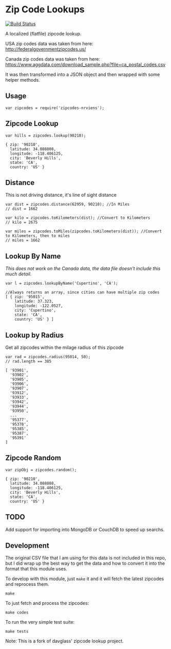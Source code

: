 Zip Code Lookups
================

[![Build Status](https://travis-ci.org/davglass/zipcodes.svg?branch=master)](https://travis-ci.org/davglass/zipcodes)

A localized (flatfile) zipcode lookup.

USA zip codes data was taken from here: http://federalgovernmentzipcodes.us/

Canada zip codes data was taken from here: https://www.aggdata.com/download_sample.php?file=ca_postal_codes.csv

It was then transformed into a JSON object and then wrapped with some helper methods.

Usage
-----

    var zipcodes = require('zipcodes-nrviens');


Zipcode Lookup
--------------

    var hills = zipcodes.lookup(90210);

    { zip: '90210',
      latitude: 34.088808,
      longitude: -118.406125,
      city: 'Beverly Hills',
      state: 'CA',
      country: 'US' }

Distance
--------

This is not driving distance, it's line of sight distance


    var dist = zipcodes.distance(62959, 90210); //In Miles
    // dist = 1662

    var kilo = zipcodes.toKilometers(dist); //Convert to Kilometers
    // kilo = 2675

    var miles = zipcodes.toMiles(zipcodes.toKilometers(dist)); //Convert to Kilometers, then to miles
    // miles = 1662


Lookup By Name
--------------

*This does not work on the Canada data, the data file doesn't include this much detail.*

    var l = zipcodes.lookupByName('Cupertino', 'CA');
    
    //Always returns an array, since cities can have multiple zip codes
    [ { zip: '95015',
        latitude: 37.323,
        longitude: -122.0527,
        city: 'Cupertino',
        state: 'CA',
        country: 'US' } ]


Lookup by Radius
----------------

Get all zipcodes within the milage radius of this zipcode

    var rad = zipcodes.radius(95014, 50);
    // rad.length == 385

    [ '93901',
      '93902',
      '93905',
      '93906',
      '93907',
      '93912',
      '93933',
      '93942',
      '93944',
      '93950',
      ...
      '95377',
      '95378',
      '95385',
      '95387',
      '95391' 
    ]

Zipcode Random
--------------

    var zipObj = zipcodes.random();

    { zip: '90210',
      latitude: 34.088808,
      longitude: -118.406125,
      city: 'Beverly Hills',
      state: 'CA',
      country: 'US' }
      
TODO
----

Add support for importing into MongoDB or CouchDB to speed up searchs.

Development
-----------

The original CSV file that I am using for this data is not included in this repo, but I did wrap up
the best way to get the data and how to convert it into the format that this module uses.

To develop with this module, just `make` it and it will fetch the latest zipcodes and reprocess them.

    make

To just fetch and process the zipcodes:

    make codes

To run the very simple test suite:

    make tests

Note: This is a fork of davglass' zipcode lookup project.